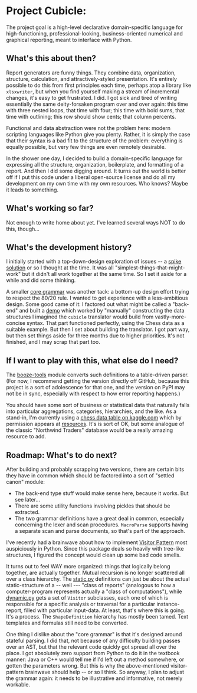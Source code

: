 # Project Cubicle:
The project goal is a high-level declarative domain-specific language for high-functioning, professional-looking,
business-oriented numerical and graphical reporting, meant to interface with Python.

## What's this about then?
Report generators are funny things. They combine data, organization, structure, calculation, and
attractively-styled presentation. It's entirely possible to do this from first principles each time,
perhaps atop a library like `xlsxwriter`, but when you find yourself making a stream of incremental
changes, it's easy to get frustrated. I did. I got sick and tired of writing essentially the same
deity-forsaken program over and over again: this time with three nested loops, that time with four;
this time with bold sums, that time with outlining; this row should show cents; that column percents. 

Functional and data abstraction were not the problem here: modern scripting languages like Python
give you plenty. Rather, it is simply the case that their syntax is a bad fit to the structure of
the problem: everything is equally possible, but very few things are even remotely desirable.

In the shower one day, I decided to build a domain-specific language for expressing all the structure,
organization, boilerplate, and formatting of a report. And then I did some digging around.
It turns out the world is better off if I put this code under a liberal open-source license
and do all my development on my own time with my own resources. Who knows? Maybe it leads to something.

## What's working so far?

Not enough to write home about yet. I've learned several ways NOT to do this, though...

## What's the development history?

I initially started with a top-down-design exploration of issues -- a [spike solution](src/spike_solution)
or so I thought at the time. It was all "simplest-things-that-might-work" but it
didn't all work together at the same time. So I set it aside for a while and did some thinking.

A smaller [core grammar](src/cubicle/core_grammar.md) was another tack: a
bottom-up design effort trying to respect the 80/20 rule. I wanted to get
experience with a less-ambitious design. Some good came of it:
I factored out what might be called a "back-end" and built a [demo](examples/backend.py)
which worked by "manually" constructing the data structures I imagined the
`cubicle` translator would build from vastly-more-concise syntax. That part
functioned perfectly, using the Chess data as a suitable example. But then
I set about building the translator. I got part way, but then set things aside
for three months due to higher priorities. It's not finished, and I may scrap that part too.

## If I want to play with this, what else do I need?

The [booze-tools](https://github.com/kjosib/booze-tools) module converts such definitions
to a table-driven parser. (For now, I recommend getting the version directly off GitHub,
because this project is a sort of adolescence for that one, and the version on PyPI may
not be in sync, especially with respect to how error reporting happens.)

You should have some sort of business or statistical data that naturally falls
into particular aggregations, categories, hierarchies, and the like. As a stand-in,
I'm currently using a [chess data table on kaggle.com](https://www.kaggle.com/datasnaek/chess)
which by permission appears at [resources](resources). It's is sort of OK, but some
analogue of the classic "Northwind Traders" database would be a really amazing
resource to add.

## Roadmap: What's to do next?

After building and probably scrapping two versions, there are certain bits they
have in common which should be factored into a sort of "settled canon" module:

* The back-end type stuff would make sense here, because it works. But see later...
* There are some utility functions involving pickles that should be extracted.
* The two grammar definitions have a great deal in common, especially concerning
the lexer and scan procedures. `MacroParse` supports having a separate scan and
parse documents, so that's part of the approach.

I've recently had a brainwave about how to implement [Visitor Pattern](https://en.wikipedia.org/wiki/Visitor_pattern)
most auspiciously in Python. Since this package deals so heavily with tree-like
structures, I figured the concept would clean up some bad code smells.

It turns out to feel WAY more organized: things that logically belong
together, are actually together. Mutual recursion is no longer
scattered all over a class hierarchy.
The [static.py](src/cubicle/static.py) definitions can just be about
the actual static-structure of a -- well --- "class of reports" (analogous to
how a computer-program represents actually a "class of computations"), while
[dynamic.py](src/cubicle/dynamic.py) gets a set of `Visitor` subclasses,
each one of which is responsible for a specific analysis or traversal for
a particular instance-report, filled with particular input-data.
At least, that's where this is going.
It's a process.
The `ShapeDefinition` hierarchy has mostly been tamed. Text templates and
formulas still need to be converted.

One thing I dislike about the "core grammar" is that it's designed around
stateful parsing. I did that, not because of any difficulty building passes
over an AST, but that the relevant code quickly got spread all over the place.
I got absolutely zero support from Python to do it in the textbook manner:
Java or C++ would tell me if I'd left out a method somewhere, or gotten the
parameters wrong. But this is why the above-mentioned visitor-pattern brainwave
should help -- or so I think. So anyway, I plan to adjust the grammar again:
it needs to be illustrative and informative, not merely workable.